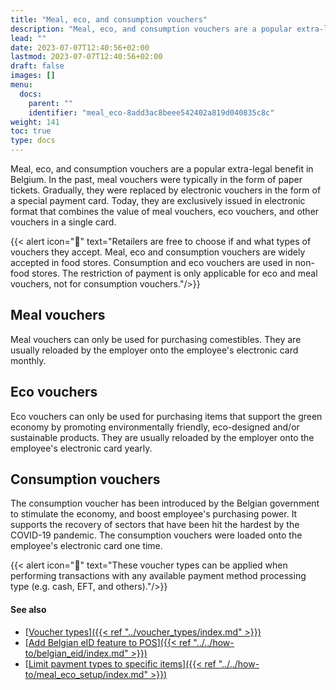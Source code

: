 ```yaml
---
title: "Meal, eco, and consumption vouchers"
description: "Meal, eco, and consumption vouchers are a popular extra-legal benefit in Belgium. Learn more about them in this article."
lead: ""
date: 2023-07-07T12:40:56+02:00
lastmod: 2023-07-07T12:40:56+02:00
draft: false
images: []
menu:
  docs:
    parent: ""
    identifier: "meal_eco-8add3ac8beee542402a819d040835c8c"
weight: 141
toc: true
type: docs
---
```


Meal, eco, and consumption vouchers are a popular extra-legal benefit in Belgium. In the past, meal vouchers were typically in the form of paper tickets. Gradually, they were replaced by electronic vouchers in the form of a special payment card. Today, they are exclusively issued in electronic format that combines the value of meal vouchers, eco vouchers, and other vouchers in a single card. 

{{< alert icon="📝" text="Retailers are free to choose if and what types of vouchers they accept. Meal, eco and consumption vouchers are widely accepted in food stores. Consumption and eco vouchers are used in non-food stores. The restriction of payment is only applicable for eco and meal vouchers, not for consumption vouchers."/>}}

## Meal vouchers

Meal vouchers can only be used for purchasing comestibles. They are usually reloaded by the employer onto the employee's electronic card monthly. 

## Eco vouchers

Eco vouchers can only be used for purchasing items that support the green economy by promoting environmentally friendly, eco-designed and/or sustainable products. They are usually reloaded by the employer onto the employee's electronic card yearly. 

## Consumption vouchers

The consumption voucher has been introduced by the Belgian government to stimulate the economy, and boost employee's purchasing power. It supports the recovery of sectors that have been hit the hardest by the COVID-19 pandemic. The consumption vouchers were loaded onto the employee's electronic card one time. 

{{< alert icon="📝" text="These voucher types can be applied when performing transactions with any available payment method processing type (e.g. cash, EFT, and others)."/>}}

#### See also

- [<ins>Voucher types<ins>]({{< ref "../voucher_types/index.md" >}})
- [<ins>Add Belgian eID feature to POS<ins>]({{< ref "../../how-to/belgian_eid/index.md" >}})
- [<ins>Limit payment types to specific items<ins>]({{< ref "../../how-to/meal_eco_setup/index.md" >}})